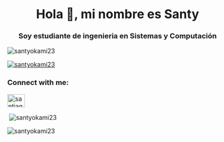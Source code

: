 


<h1 align="center">Hola 👋, mi nombre es Santy</h1>

<h3 align="center">Soy estudiante de ingenieria en Sistemas y Computación</h3>

<p align="left"> <img src="https://komarev.com/ghpvc/?username=santyokami23&label=Profile%20views&color=0e75b6&style=flat" alt="santyokami23" /> </p>

<p align="left"> <a href="https://github.com/ryo-ma/github-profile-trophy"><img src="https://github-profile-trophy.vercel.app/?username=santyokami23" alt="santyokami23" /></a> </p>

<h3 align="left">Connect with me:</h3>
<p align="left">
<a href="https://linkedin.com/in/santiago ramirez arenas" target="blank"><img align="center" src="https://raw.githubusercontent.com/rahuldkjain/github-profile-readme-generator/master/src/images/icons/Social/linked-in-alt.svg" alt="santiago ramirez arenas" height="30" width="40" /></a>
</p>



<p>&nbsp;<img align="center" src="https://github-readme-stats.vercel.app/api?username=santyokami23&show_icons=true&locale=en" alt="santyokami23" /></p>

<p><img align="center" src="https://github-readme-streak-stats.herokuapp.com/?user=santyokami23&" alt="santyokami23" /></p>

